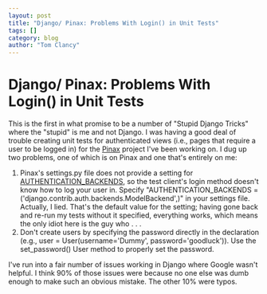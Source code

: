 ```yaml
---
layout: post
title: "Django/ Pinax: Problems With Login() in Unit Tests"
tags: []
category: blog
author: "Tom Clancy"
---
```


# Django/ Pinax: Problems With Login() in Unit Tests

This is the first in what promise to be a number of "Stupid Django Tricks" where the "stupid" is me and not Django. I was having a good deal of trouble creating unit tests for authenticated views (i.e., pages that require a user to be logged in) for the <a href="http://pinaxproject.com/">Pinax</a> project I've been working on. I dug up two problems, one of which is on Pinax and one that's entirely on me:
<ol>
	<li>Pinax's settings.py file does not provide a setting for <a href="http://docs.djangoproject.com/en/dev/topics/auth/#authentication-backends">AUTHENTICATION_BACKENDS</a>, so the test client's login method doesn't know how to log your user in. Specify "AUTHENTICATION_BACKENDS = ('django.contrib.auth.backends.ModelBackend',)" in your settings file. Actually, I lied. That's the default value for the setting; having gone back and re-run my tests without it specified, everything works, which means the only idiot here is the guy who . . .</li>
	<li>Don't create users by specifying the password directly in the declaration (e.g., user = User(username='Dummy', password='goodluck')). Use the set_password() User method to properly set the password.</li>
</ol>

I've run into a fair number of issues working in Django where Google wasn't helpful. I think 90% of those issues were because no one else was dumb enough to make such an obvious mistake. The other 10% were typos.
